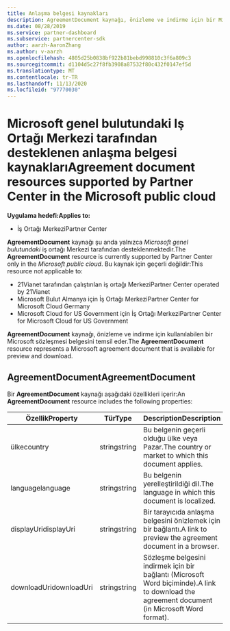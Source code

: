 ```yaml
---
title: Anlaşma belgesi kaynakları
description: AgreementDocument kaynağı, önizleme ve indirme için bir Microsoft sözleşmesi belgesidir. Microsoft genel bulutundaki Iş Ortağı Merkezi tarafından desteklenir.
ms.date: 08/28/2019
ms.service: partner-dashboard
ms.subservice: partnercenter-sdk
author: aarzh-AaronZhang
ms.author: v-aarzh
ms.openlocfilehash: 4805d25b0838bf922b81bebd998810c3f6a809c3
ms.sourcegitcommit: d1104d5c27f8fb3908a87532f80c432f0147ef5d
ms.translationtype: MT
ms.contentlocale: tr-TR
ms.lasthandoff: 11/13/2020
ms.locfileid: "97770030"
---
```

# <a name="agreement-document-resources-supported-by-partner-center-in-the-microsoft-public-cloud"></a><span data-ttu-id="49fcc-104">Microsoft genel bulutundaki Iş Ortağı Merkezi tarafından desteklenen anlaşma belgesi kaynakları</span><span class="sxs-lookup"><span data-stu-id="49fcc-104">Agreement document resources supported by Partner Center in the Microsoft public cloud</span></span>

<span data-ttu-id="49fcc-105">**Uygulama hedefi:**</span><span class="sxs-lookup"><span data-stu-id="49fcc-105">**Applies to:**</span></span>

- <span data-ttu-id="49fcc-106">İş Ortağı Merkezi</span><span class="sxs-lookup"><span data-stu-id="49fcc-106">Partner Center</span></span>

<span data-ttu-id="49fcc-107">**AgreementDocument** kaynağı şu anda yalnızca *Microsoft genel bulutundaki* iş ortağı Merkezi tarafından desteklenmektedir.</span><span class="sxs-lookup"><span data-stu-id="49fcc-107">The **AgreementDocument** resource is currently supported by Partner Center only in the *Microsoft public cloud*.</span></span> <span data-ttu-id="49fcc-108">Bu kaynak için geçerli değildir:</span><span class="sxs-lookup"><span data-stu-id="49fcc-108">This resource not applicable to:</span></span>

- <span data-ttu-id="49fcc-109">21Vianet tarafından çalıştırılan iş ortağı Merkezi</span><span class="sxs-lookup"><span data-stu-id="49fcc-109">Partner Center operated by 21Vianet</span></span>
- <span data-ttu-id="49fcc-110">Microsoft Bulut Almanya için İş Ortağı Merkezi</span><span class="sxs-lookup"><span data-stu-id="49fcc-110">Partner Center for Microsoft Cloud Germany</span></span>
- <span data-ttu-id="49fcc-111">Microsoft Cloud for US Government için İş Ortağı Merkezi</span><span class="sxs-lookup"><span data-stu-id="49fcc-111">Partner Center for Microsoft Cloud for US Government</span></span>

<span data-ttu-id="49fcc-112">**AgreementDocument** kaynağı, önizleme ve indirme için kullanılabilen bir Microsoft sözleşmesi belgesini temsil eder.</span><span class="sxs-lookup"><span data-stu-id="49fcc-112">The **AgreementDocument** resource represents a Microsoft agreement document that is available for preview and download.</span></span>

## <a name="agreementdocument"></a><span data-ttu-id="49fcc-113">AgreementDocument</span><span class="sxs-lookup"><span data-stu-id="49fcc-113">AgreementDocument</span></span>

<span data-ttu-id="49fcc-114">Bir **AgreementDocument** kaynağı aşağıdaki özellikleri içerir:</span><span class="sxs-lookup"><span data-stu-id="49fcc-114">An **AgreementDocument** resource includes the following properties:</span></span>

| <span data-ttu-id="49fcc-115">Özellik</span><span class="sxs-lookup"><span data-stu-id="49fcc-115">Property</span></span>       | <span data-ttu-id="49fcc-116">Tür</span><span class="sxs-lookup"><span data-stu-id="49fcc-116">Type</span></span>   | <span data-ttu-id="49fcc-117">Description</span><span class="sxs-lookup"><span data-stu-id="49fcc-117">Description</span></span>                                                                                               |
|----------------|--------|-----------------------------------------------------------------------------------------------------------|
| <span data-ttu-id="49fcc-118">ülke</span><span class="sxs-lookup"><span data-stu-id="49fcc-118">country</span></span> | <span data-ttu-id="49fcc-119">string</span><span class="sxs-lookup"><span data-stu-id="49fcc-119">string</span></span> | <span data-ttu-id="49fcc-120">Bu belgenin geçerli olduğu ülke veya Pazar.</span><span class="sxs-lookup"><span data-stu-id="49fcc-120">The country or market to which this document applies.</span></span> |
| <span data-ttu-id="49fcc-121">language</span><span class="sxs-lookup"><span data-stu-id="49fcc-121">language</span></span> | <span data-ttu-id="49fcc-122">string</span><span class="sxs-lookup"><span data-stu-id="49fcc-122">string</span></span> | <span data-ttu-id="49fcc-123">Bu belgenin yerelleştirildiği dil.</span><span class="sxs-lookup"><span data-stu-id="49fcc-123">The language in which this document is localized.</span></span> |
| <span data-ttu-id="49fcc-124">displayUri</span><span class="sxs-lookup"><span data-stu-id="49fcc-124">displayUri</span></span> | <span data-ttu-id="49fcc-125">string</span><span class="sxs-lookup"><span data-stu-id="49fcc-125">string</span></span> | <span data-ttu-id="49fcc-126">Bir tarayıcıda anlaşma belgesini önizlemek için bir bağlantı.</span><span class="sxs-lookup"><span data-stu-id="49fcc-126">A link to preview the agreement document in a browser.</span></span>  |
| <span data-ttu-id="49fcc-127">downloadUri</span><span class="sxs-lookup"><span data-stu-id="49fcc-127">downloadUri</span></span> |<span data-ttu-id="49fcc-128">string</span><span class="sxs-lookup"><span data-stu-id="49fcc-128">string</span></span> | <span data-ttu-id="49fcc-129">Sözleşme belgesini indirmek için bir bağlantı (Microsoft Word biçiminde).</span><span class="sxs-lookup"><span data-stu-id="49fcc-129">A link to download the agreement document (in Microsoft Word format).</span></span> |
